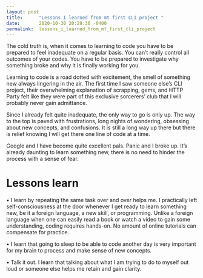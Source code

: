 ```yaml
---
layout: post
title:      "Lessons I learned from mt first CLI project "
date:       2020-10-30 20:29:36 -0400
permalink:  lessons_i_learned_from_mt_first_cli_project
---
```



The cold truth is, when it comes to learning to code you have to be prepared to feel inadequate on a regular basis. You can’t really control all outcomes of your codes. You have to be prepared to investigate why something broke and why it is finally working for you.

Learning to code is a road dotted with excitement, the smell of something new always lingering in the air. 
The first time I saw someone else’s CLI project, their overwhelming explanation of scrapping, gems, and HTTP Party felt like they were part of this exclusive sorcerers’ club that I will probably never gain admittance. 

Since I already felt quite inadequate, the only way to go is only up. The way to the top is paved with frustrations, long nights of wondering, obsessing about new concepts, and confusions. It is still a long way up there but there is relief knowing I will get there one line of code at a time. 

Google and I have become quite excellent pals. Panic and I broke up. It’s already daunting to learn something new, there is no need to hinder the process with a sense of fear.
# Lessons learn
•	I learn by repeating the same task over and over helps me. I practically left self-consciousness at the door whenever I get ready to learn something new, be it a foreign language, a new skill, or programming. Unlike a foreign language when one can easily read a book or watch a video to gain some understanding, coding requires hands-on. No amount of online tutorials can compensate for practice. 

•	I learn that going to sleep to be able to code another day is very important for my brain to process and make sense of new concepts.

•	Talk it out. I learn that talking about what I am trying to do to myself out loud or someone else helps me retain and gain clarity. 

